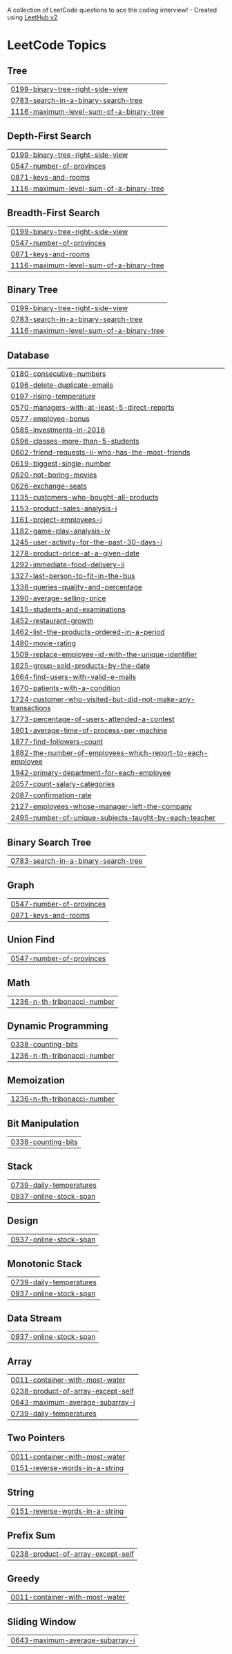 A collection of LeetCode questions to ace the coding interview! - Created using [LeetHub v2](https://github.com/arunbhardwaj/LeetHub-2.0)
<!---LeetCode Topics Start-->
# LeetCode Topics
## Tree
|  |
| ------- |
| [0199-binary-tree-right-side-view](https://github.com/vagvevi/Leetcode-Solutions/tree/master/0199-binary-tree-right-side-view) |
| [0783-search-in-a-binary-search-tree](https://github.com/vagvevi/Leetcode-Solutions/tree/master/0783-search-in-a-binary-search-tree) |
| [1116-maximum-level-sum-of-a-binary-tree](https://github.com/vagvevi/Leetcode-Solutions/tree/master/1116-maximum-level-sum-of-a-binary-tree) |
## Depth-First Search
|  |
| ------- |
| [0199-binary-tree-right-side-view](https://github.com/vagvevi/Leetcode-Solutions/tree/master/0199-binary-tree-right-side-view) |
| [0547-number-of-provinces](https://github.com/vagvevi/Leetcode-Solutions/tree/master/0547-number-of-provinces) |
| [0871-keys-and-rooms](https://github.com/vagvevi/Leetcode-Solutions/tree/master/0871-keys-and-rooms) |
| [1116-maximum-level-sum-of-a-binary-tree](https://github.com/vagvevi/Leetcode-Solutions/tree/master/1116-maximum-level-sum-of-a-binary-tree) |
## Breadth-First Search
|  |
| ------- |
| [0199-binary-tree-right-side-view](https://github.com/vagvevi/Leetcode-Solutions/tree/master/0199-binary-tree-right-side-view) |
| [0547-number-of-provinces](https://github.com/vagvevi/Leetcode-Solutions/tree/master/0547-number-of-provinces) |
| [0871-keys-and-rooms](https://github.com/vagvevi/Leetcode-Solutions/tree/master/0871-keys-and-rooms) |
| [1116-maximum-level-sum-of-a-binary-tree](https://github.com/vagvevi/Leetcode-Solutions/tree/master/1116-maximum-level-sum-of-a-binary-tree) |
## Binary Tree
|  |
| ------- |
| [0199-binary-tree-right-side-view](https://github.com/vagvevi/Leetcode-Solutions/tree/master/0199-binary-tree-right-side-view) |
| [0783-search-in-a-binary-search-tree](https://github.com/vagvevi/Leetcode-Solutions/tree/master/0783-search-in-a-binary-search-tree) |
| [1116-maximum-level-sum-of-a-binary-tree](https://github.com/vagvevi/Leetcode-Solutions/tree/master/1116-maximum-level-sum-of-a-binary-tree) |
## Database
|  |
| ------- |
| [0180-consecutive-numbers](https://github.com/vagvevi/Leetcode-Solutions/tree/master/0180-consecutive-numbers) |
| [0196-delete-duplicate-emails](https://github.com/vagvevi/Leetcode-Solutions/tree/master/0196-delete-duplicate-emails) |
| [0197-rising-temperature](https://github.com/vagvevi/Leetcode-Solutions/tree/master/0197-rising-temperature) |
| [0570-managers-with-at-least-5-direct-reports](https://github.com/vagvevi/Leetcode-Solutions/tree/master/0570-managers-with-at-least-5-direct-reports) |
| [0577-employee-bonus](https://github.com/vagvevi/Leetcode-Solutions/tree/master/0577-employee-bonus) |
| [0585-investments-in-2016](https://github.com/vagvevi/Leetcode-Solutions/tree/master/0585-investments-in-2016) |
| [0596-classes-more-than-5-students](https://github.com/vagvevi/Leetcode-Solutions/tree/master/0596-classes-more-than-5-students) |
| [0602-friend-requests-ii-who-has-the-most-friends](https://github.com/vagvevi/Leetcode-Solutions/tree/master/0602-friend-requests-ii-who-has-the-most-friends) |
| [0619-biggest-single-number](https://github.com/vagvevi/Leetcode-Solutions/tree/master/0619-biggest-single-number) |
| [0620-not-boring-movies](https://github.com/vagvevi/Leetcode-Solutions/tree/master/0620-not-boring-movies) |
| [0626-exchange-seats](https://github.com/vagvevi/Leetcode-Solutions/tree/master/0626-exchange-seats) |
| [1135-customers-who-bought-all-products](https://github.com/vagvevi/Leetcode-Solutions/tree/master/1135-customers-who-bought-all-products) |
| [1153-product-sales-analysis-i](https://github.com/vagvevi/Leetcode-Solutions/tree/master/1153-product-sales-analysis-i) |
| [1161-project-employees-i](https://github.com/vagvevi/Leetcode-Solutions/tree/master/1161-project-employees-i) |
| [1182-game-play-analysis-iv](https://github.com/vagvevi/Leetcode-Solutions/tree/master/1182-game-play-analysis-iv) |
| [1245-user-activity-for-the-past-30-days-i](https://github.com/vagvevi/Leetcode-Solutions/tree/master/1245-user-activity-for-the-past-30-days-i) |
| [1278-product-price-at-a-given-date](https://github.com/vagvevi/Leetcode-Solutions/tree/master/1278-product-price-at-a-given-date) |
| [1292-immediate-food-delivery-ii](https://github.com/vagvevi/Leetcode-Solutions/tree/master/1292-immediate-food-delivery-ii) |
| [1327-last-person-to-fit-in-the-bus](https://github.com/vagvevi/Leetcode-Solutions/tree/master/1327-last-person-to-fit-in-the-bus) |
| [1338-queries-quality-and-percentage](https://github.com/vagvevi/Leetcode-Solutions/tree/master/1338-queries-quality-and-percentage) |
| [1390-average-selling-price](https://github.com/vagvevi/Leetcode-Solutions/tree/master/1390-average-selling-price) |
| [1415-students-and-examinations](https://github.com/vagvevi/Leetcode-Solutions/tree/master/1415-students-and-examinations) |
| [1452-restaurant-growth](https://github.com/vagvevi/Leetcode-Solutions/tree/master/1452-restaurant-growth) |
| [1462-list-the-products-ordered-in-a-period](https://github.com/vagvevi/Leetcode-Solutions/tree/master/1462-list-the-products-ordered-in-a-period) |
| [1480-movie-rating](https://github.com/vagvevi/Leetcode-Solutions/tree/master/1480-movie-rating) |
| [1509-replace-employee-id-with-the-unique-identifier](https://github.com/vagvevi/Leetcode-Solutions/tree/master/1509-replace-employee-id-with-the-unique-identifier) |
| [1625-group-sold-products-by-the-date](https://github.com/vagvevi/Leetcode-Solutions/tree/master/1625-group-sold-products-by-the-date) |
| [1664-find-users-with-valid-e-mails](https://github.com/vagvevi/Leetcode-Solutions/tree/master/1664-find-users-with-valid-e-mails) |
| [1670-patients-with-a-condition](https://github.com/vagvevi/Leetcode-Solutions/tree/master/1670-patients-with-a-condition) |
| [1724-customer-who-visited-but-did-not-make-any-transactions](https://github.com/vagvevi/Leetcode-Solutions/tree/master/1724-customer-who-visited-but-did-not-make-any-transactions) |
| [1773-percentage-of-users-attended-a-contest](https://github.com/vagvevi/Leetcode-Solutions/tree/master/1773-percentage-of-users-attended-a-contest) |
| [1801-average-time-of-process-per-machine](https://github.com/vagvevi/Leetcode-Solutions/tree/master/1801-average-time-of-process-per-machine) |
| [1877-find-followers-count](https://github.com/vagvevi/Leetcode-Solutions/tree/master/1877-find-followers-count) |
| [1882-the-number-of-employees-which-report-to-each-employee](https://github.com/vagvevi/Leetcode-Solutions/tree/master/1882-the-number-of-employees-which-report-to-each-employee) |
| [1942-primary-department-for-each-employee](https://github.com/vagvevi/Leetcode-Solutions/tree/master/1942-primary-department-for-each-employee) |
| [2057-count-salary-categories](https://github.com/vagvevi/Leetcode-Solutions/tree/master/2057-count-salary-categories) |
| [2087-confirmation-rate](https://github.com/vagvevi/Leetcode-Solutions/tree/master/2087-confirmation-rate) |
| [2127-employees-whose-manager-left-the-company](https://github.com/vagvevi/Leetcode-Solutions/tree/master/2127-employees-whose-manager-left-the-company) |
| [2495-number-of-unique-subjects-taught-by-each-teacher](https://github.com/vagvevi/Leetcode-Solutions/tree/master/2495-number-of-unique-subjects-taught-by-each-teacher) |
## Binary Search Tree
|  |
| ------- |
| [0783-search-in-a-binary-search-tree](https://github.com/vagvevi/Leetcode-Solutions/tree/master/0783-search-in-a-binary-search-tree) |
## Graph
|  |
| ------- |
| [0547-number-of-provinces](https://github.com/vagvevi/Leetcode-Solutions/tree/master/0547-number-of-provinces) |
| [0871-keys-and-rooms](https://github.com/vagvevi/Leetcode-Solutions/tree/master/0871-keys-and-rooms) |
## Union Find
|  |
| ------- |
| [0547-number-of-provinces](https://github.com/vagvevi/Leetcode-Solutions/tree/master/0547-number-of-provinces) |
## Math
|  |
| ------- |
| [1236-n-th-tribonacci-number](https://github.com/vagvevi/Leetcode-Solutions/tree/master/1236-n-th-tribonacci-number) |
## Dynamic Programming
|  |
| ------- |
| [0338-counting-bits](https://github.com/vagvevi/Leetcode-Solutions/tree/master/0338-counting-bits) |
| [1236-n-th-tribonacci-number](https://github.com/vagvevi/Leetcode-Solutions/tree/master/1236-n-th-tribonacci-number) |
## Memoization
|  |
| ------- |
| [1236-n-th-tribonacci-number](https://github.com/vagvevi/Leetcode-Solutions/tree/master/1236-n-th-tribonacci-number) |
## Bit Manipulation
|  |
| ------- |
| [0338-counting-bits](https://github.com/vagvevi/Leetcode-Solutions/tree/master/0338-counting-bits) |
## Stack
|  |
| ------- |
| [0739-daily-temperatures](https://github.com/vagvevi/Leetcode-Solutions/tree/master/0739-daily-temperatures) |
| [0937-online-stock-span](https://github.com/vagvevi/Leetcode-Solutions/tree/master/0937-online-stock-span) |
## Design
|  |
| ------- |
| [0937-online-stock-span](https://github.com/vagvevi/Leetcode-Solutions/tree/master/0937-online-stock-span) |
## Monotonic Stack
|  |
| ------- |
| [0739-daily-temperatures](https://github.com/vagvevi/Leetcode-Solutions/tree/master/0739-daily-temperatures) |
| [0937-online-stock-span](https://github.com/vagvevi/Leetcode-Solutions/tree/master/0937-online-stock-span) |
## Data Stream
|  |
| ------- |
| [0937-online-stock-span](https://github.com/vagvevi/Leetcode-Solutions/tree/master/0937-online-stock-span) |
## Array
|  |
| ------- |
| [0011-container-with-most-water](https://github.com/vagvevi/Leetcode-Solutions/tree/master/0011-container-with-most-water) |
| [0238-product-of-array-except-self](https://github.com/vagvevi/Leetcode-Solutions/tree/master/0238-product-of-array-except-self) |
| [0643-maximum-average-subarray-i](https://github.com/vagvevi/Leetcode-Solutions/tree/master/0643-maximum-average-subarray-i) |
| [0739-daily-temperatures](https://github.com/vagvevi/Leetcode-Solutions/tree/master/0739-daily-temperatures) |
## Two Pointers
|  |
| ------- |
| [0011-container-with-most-water](https://github.com/vagvevi/Leetcode-Solutions/tree/master/0011-container-with-most-water) |
| [0151-reverse-words-in-a-string](https://github.com/vagvevi/Leetcode-Solutions/tree/master/0151-reverse-words-in-a-string) |
## String
|  |
| ------- |
| [0151-reverse-words-in-a-string](https://github.com/vagvevi/Leetcode-Solutions/tree/master/0151-reverse-words-in-a-string) |
## Prefix Sum
|  |
| ------- |
| [0238-product-of-array-except-self](https://github.com/vagvevi/Leetcode-Solutions/tree/master/0238-product-of-array-except-self) |
## Greedy
|  |
| ------- |
| [0011-container-with-most-water](https://github.com/vagvevi/Leetcode-Solutions/tree/master/0011-container-with-most-water) |
## Sliding Window
|  |
| ------- |
| [0643-maximum-average-subarray-i](https://github.com/vagvevi/Leetcode-Solutions/tree/master/0643-maximum-average-subarray-i) |
<!---LeetCode Topics End-->